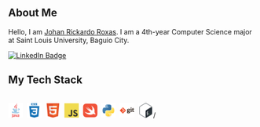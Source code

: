 
  ## About Me
  Hello, I am <a href="https://rickardo-roxas.github.io">Johan Rickardo Roxas</a>. I am a 4th-year Computer Science major at Saint Louis University, Baguio City. 

<div id="badges">
  <a href="https://www.linkedin.com/in/johan-rickardo-roxas/">
    <img src="https://img.shields.io/badge/LinkedIn-blue?style=for-the-badge&logo=linkedin&logoColor=white" alt="LinkedIn Badge"/>
  </a>
</div>

## My Tech Stack
<div id="stack">
  <br>
    <img src="https://github.com/devicons/devicon/blob/master/icons/java/java-original-wordmark.svg" title="Java" alt="Java" width="30" height="30"/>&nbsp;
  <img src="https://github.com/devicons/devicon/blob/master/icons/css3/css3-plain-wordmark.svg"  title="CSS3" alt="CSS" width="30" height="30"/>&nbsp;
  <img src="https://github.com/devicons/devicon/blob/master/icons/html5/html5-original.svg" title="HTML5" alt="HTML" width="30" height="30"/>&nbsp;
  <img src="https://github.com/devicons/devicon/blob/master/icons/javascript/javascript-original.svg" title="JavaScript" alt="JavaScript" width="30" height="30"/>&nbsp;
  <img src="https://github.com/devicons/devicon/blob/master/icons/swift/swift-original.svg" title="Swift" alt="Swift" width="30" height="30"/>&nbsp;
  <img src="https://github.com/devicons/devicon/blob/master/icons/python/python-original.svg" title="Python" alt="Python" width="30" height="30"/>&nbsp;
  <img src="https://github.com/devicons/devicon/blob/master/icons/git/git-original-wordmark.svg" title="Git" alt="Git" width="30" height="30"/>&nbsp;  
  <img src="https://github.com/devicons/devicon/blob/master/icons/bash/bash-original.svg" title="Bash" alt="Bash" width="30" height="30">/&nbsp;
</div>
